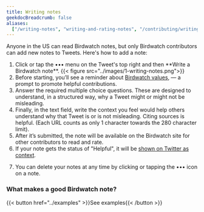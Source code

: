```yaml
---
title: Writing notes
geekdocBreadcrumb: false
aliases:
  ["/writing-notes", "writing-and-rating-notes", "/contributing/writing-notes"]
---
```


Anyone in the US can read Birdwatch notes, but only Birdwatch contributors can add new notes to Tweets. Here's how to add a note:

1. <div> Click or tap the ••• menu on the Tweet's top right and then **Write a Birdwatch note**.
      {{< figure src="../images/1-writing-notes.png">}}
   </div>

2. <div> Before starting, you’ll see a reminder about <a href="../values">Birdwatch values</a>, — a prompt to promote helpful contributions. </div>

3. <div>Answer the required multiple choice questions. These are designed to understand, in a structured way, why a Tweet might or might not be misleading.</div>

4. <div> Finally, in the text field, write the context you feel would help others understand why that Tweet is or is not misleading. Citing sources is helpful. (Each URL counts as only 1 character towards the 280 character limit). </div>

5. <div>After it’s submitted, the note will be available on the Birdwatch site for other contributors to read and rate. </div>

6. <div> If your note gets the status of "Helpful", it will be <a href="../notes-on-twitter/">shown on Twitter as context</a>.</div>

7. You can delete your notes at any time by clicking or tapping the ••• icon on a note.

<div class="info-box">

### What makes a good Birdwatch note?

{{< button href="../examples" >}}See examples{{< /button >}}

</div>
